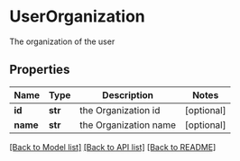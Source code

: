 # UserOrganization

The organization of the user

## Properties
Name | Type | Description | Notes
------------ | ------------- | ------------- | -------------
**id** | **str** | the Organization id | [optional] 
**name** | **str** | the Organization name | [optional] 

[[Back to Model list]](../README.md#documentation-for-models) [[Back to API list]](../README.md#documentation-for-api-endpoints) [[Back to README]](../README.md)


